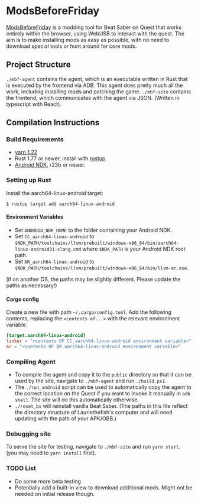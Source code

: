 # ModsBeforeFriday

[ModsBeforeFriday](https://lauriethefish.github.io/ModsBeforeFriday/) is a modding tool for Beat Saber on Quest that works entirely within the browser, using WebUSB to interact with the quest. The aim is to make installing mods as easy as possible, with no need to download special tools or hunt around for core mods.

## Project Structure

`./mbf-agent` contains the agent, which is an executable written in Rust that is executed by the frontend via ADB. This agent does pretty much all the work, including installing mods and patching the game.
`./mbf-site` contains the frontend, which communicates with the agent via JSON. (Written in typescript with React).

## Compilation Instructions
### Build Requirements
- [yarn 1.22](https://classic.yarnpkg.com/lang/en/docs/install/)
- Rust 1.77 or newer, install with [rustup](https://rustup.rs/).
- [Android NDK](https://developer.android.com/ndk/downloads), r23b or newer.

### Setting up Rust
Install the aarch64-linux-android target:

```$ rustup target add aarch64-linux-android```

#### Environment Variables
- Set `ANDROID_NDK_HOME` to the folder containing your Android NDK.
- Set `CC_aarch64-linux-android` to `$NDK_PATH/toolchains/llvm/prebuilt/windows-x86_64/bin/aarch64-linux-android31-clang.cmd` where `$NDK_PATH` is your Android NDK root path.
- Set `AR_aarch64-linux-android` to `$NDK_PATH/toolchains/llvm/prebuilt/windows-x86_64/bin/llvm-ar.exe`.

(if on another OS, the paths may be slightly different. Please update the paths as necessary!)
#### Cargo config
Create a new file with path `~/.cargo/config.toml`. Add the following contents, replacing the `<contents of...>` with the relevant environment variable.
```toml
[target.aarch64-linux-android]
linker = "<contents OF CC_aarch64-linux-android environment variable>"
ar = "<contents OF AR_aarch64-linux-android environment variable>"
```

### Compiling Agent
- To compile the agent and copy it to the `public` directory so that it can be used by the site, navigate to `./mbf-agent` and run `./build.ps1`.
- The `./run_android` script can be used to automatically copy the agent to the correct location on the Quest if you want to invoke it manually in `adb shell`. The site will do this automatically otherwise.
- `./reset_bs` will reinstall vanilla Beat Saber. (The paths in this file reflect the directory structure of Lauriethefish's computer and will need updating with the path of your APK/OBB.)

### Debugging site
To serve the site for testing, navigate to `./mbf-site` and run `yarn start`.
(you may need to `yarn install` first).

### TODO List
- Do some more beta testing
- Potentially add a built-in view to download additional mods. Might not be needed on initial release though.
